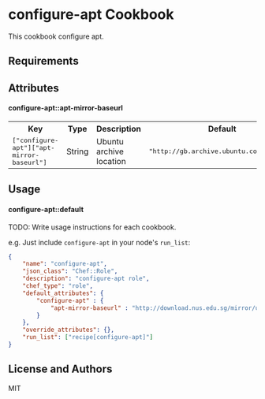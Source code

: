 configure-apt Cookbook
======================
This cookbook configure apt.

Requirements
------------


Attributes
----------

#### configure-apt::apt-mirror-baseurl
<table>
  <tr>
    <th>Key</th>
    <th>Type</th>
    <th>Description</th>
    <th>Default</th>
  </tr>
  <tr>
    <td><tt>["configure-apt"]["apt-mirror-baseurl"]</tt></td>
    <td>String</td>
    <td>Ubuntu archive location</td>
    <td><tt>"http://gb.archive.ubuntu.com/ubuntu/"</tt></td>
  </tr>
</table>

Usage
-----
#### configure-apt::default
TODO: Write usage instructions for each cookbook.

e.g.
Just include `configure-apt` in your node's `run_list`:

```json
{
    "name": "configure-apt",
    "json_class": "Chef::Role",
    "description": "configure-apt role",
    "chef_type": "role",
    "default_attributes": {   
		"configure-apt" : {
			"apt-mirror-baseurl" : "http://download.nus.edu.sg/mirror/ubuntu/"
		}
    },
    "override_attributes": {},
    "run_list": ["recipe[configure-apt]"]
}
```

License and Authors
-------------------
MIT
